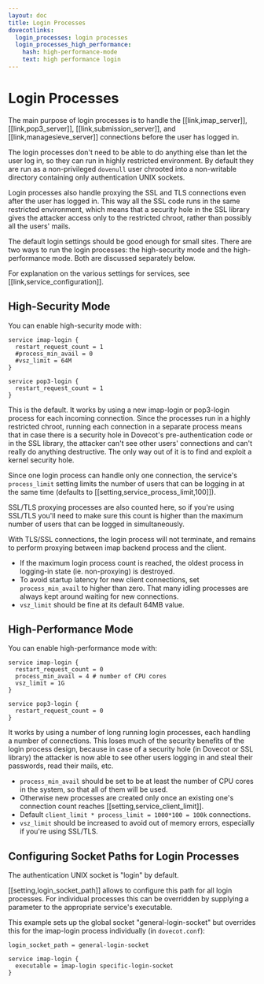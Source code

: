 ```yaml
---
layout: doc
title: Login Processes
dovecotlinks:
  login_processes: login processes
  login_processes_high_performance:
    hash: high-performance-mode
    text: high performance login
---
```


# Login Processes

The main purpose of login processes is to handle the [[link,imap_server]],
[[link,pop3_server]], [[link,submission_server]], and
[[link,managesieve_server]] connections before the user
has logged in.

The login processes don't need to be able to do anything else
than let the user log in, so they can run in highly restricted environment. By
default they are run as a non-privileged `dovenull` user chrooted into a
non-writable directory containing only authentication UNIX sockets.

Login processes also handle proxying the SSL and TLS connections even after the
user has logged in. This way all the SSL code runs in the same restricted
environment, which means that a security hole in the SSL library gives the
attacker access only to the restricted chroot, rather than possibly all the
users' mails.

The default login settings should be good enough for small sites. There are two
ways to run the login processes: the high-security mode and the
high-performance mode. Both are discussed separately below.

For explanation on the various settings for services, see
[[link,service_configuration]].

## High-Security Mode

You can enable high-security mode with:

```[dovecot.conf]
service imap-login {
  restart_request_count = 1
  #process_min_avail = 0
  #vsz_limit = 64M
}

service pop3-login {
  restart_request_count = 1
}
```

This is the default. It works by using a new imap-login or pop3-login process
for each incoming connection. Since the processes run in a highly restricted
chroot, running each connection in a separate process means that in case there
is a security hole in Dovecot's pre-authentication code or in the SSL library,
the attacker can't see other users' connections and can't really do anything
destructive. The only way out of it is to find and exploit a kernel security
hole.

Since one login process can handle only one connection, the service's
`process_limit` setting limits the number of users that can be logging in at
the same time (defaults to [[setting,service_process_limit,100]]).

SSL/TLS proxying processes are also counted here, so if you're using
SSL/TLS you'll need to make sure this count is higher than the maximum
number of users that can be logged in simultaneously.

With TLS/SSL connections, the login process will not terminate, and remains
to perform proxying between imap backend process and the client.

* If the maximum login process count is reached, the oldest process in
  logging-in state (ie. non-proxying) is destroyed.
* To avoid startup latency for new client connections, set
  `process_min_avail` to higher than zero. That many idling processes are
  always kept around waiting for new connections.
* `vsz_limit` should be fine at its default 64MB value.

## High-Performance Mode

You can enable high-performance mode with:

```[dovecot.conf]
service imap-login {
  restart_request_count = 0
  process_min_avail = 4 # number of CPU cores
  vsz_limit = 1G
}

service pop3-login {
  restart_request_count = 0
}
```

It works by using a number of long running login processes, each handling a
number of connections. This loses much of the security benefits of the login
process design, because in case of a security hole (in Dovecot or SSL library)
the attacker is now able to see other users logging in and steal their
passwords, read their mails, etc.

* `process_min_avail` should be set to be at least the number of CPU cores in
  the system, so that all of them will be used.
* Otherwise new processes are created only once an existing one's connection
  count reaches [[setting,service_client_limit]].
* Default `client_limit * process_limit = 1000*100 = 100k` connections.
* `vsz_limit` should be increased to avoid out of memory errors, especially
  if you're using SSL/TLS.

## Configuring Socket Paths for Login Processes

The authentication UNIX socket is "login" by default.

[[setting,login_socket_path]] allows to configure this path for all login
processes. For individual processes this can be overridden by supplying
a parameter to the appropriate service's executable.

This example sets up the global socket "general-login-socket" but
overrides this for the imap-login process individually (in `dovecot.conf`):

```[dovecot.conf]
login_socket_path = general-login-socket

service imap-login {
  executable = imap-login specific-login-socket
}
```
